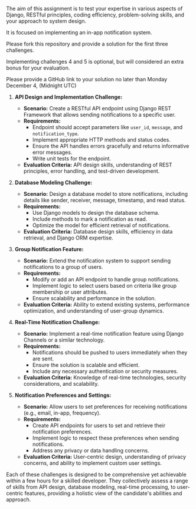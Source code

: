 The aim of this assignment is to test your expertise in various aspects of Django, RESTful principles, coding efficiency, problem-solving skills, and your approach to system design.

It is focused on implementing an in-app notification system. 

Please fork this repository and provide a solution for the first three challenges. 

Implementing challenges 4 and 5 is optional, but will considered an extra bonus for your evaluation. 

Please provide a GitHub link to your solution no later than Monday December 4, (Midnight UTC)


1. **API Design and Implementation Challenge:**
   - **Scenario:** Create a RESTful API endpoint using Django REST Framework that allows sending notifications to a specific user.
   - **Requirements:** 
     - Endpoint should accept parameters like `user_id`, `message`, and `notification_type`.
     - Implement appropriate HTTP methods and status codes.
     - Ensure the API handles errors gracefully and returns informative error messages.
     - Write unit tests for the endpoint.
   - **Evaluation Criteria:** API design skills, understanding of REST principles, error handling, and test-driven development.

2. **Database Modeling Challenge:**
   - **Scenario:** Design a database model to store notifications, including details like sender, receiver, message, timestamp, and read status.
   - **Requirements:**
     - Use Django models to design the database schema.
     - Include methods to mark a notification as read.
     - Optimize the model for efficient retrieval of notifications.
   - **Evaluation Criteria:** Database design skills, efficiency in data retrieval, and Django ORM expertise.

3. **Group Notification Feature:**
   - **Scenario:** Extend the notification system to support sending notifications to a group of users.
   - **Requirements:**
     - Modify or add an API endpoint to handle group notifications.
     - Implement logic to select users based on criteria like group membership or user attributes.
     - Ensure scalability and performance in the solution.
   - **Evaluation Criteria:** Ability to extend existing systems, performance optimization, and understanding of user-group dynamics.

4. **Real-Time Notification Challenge:**
   - **Scenario:** Implement a real-time notification feature using Django Channels or a similar technology.
   - **Requirements:**
     - Notifications should be pushed to users immediately when they are sent.
     - Ensure the solution is scalable and efficient.
     - Include any necessary authentication or security measures.
   - **Evaluation Criteria:** Knowledge of real-time technologies, security considerations, and scalability.

5. **Notification Preferences and Settings:**
   - **Scenario:** Allow users to set preferences for receiving notifications (e.g., email, in-app, frequency).
   - **Requirements:**
     - Create API endpoints for users to set and retrieve their notification preferences.
     - Implement logic to respect these preferences when sending notifications.
     - Address any privacy or data handling concerns.
   - **Evaluation Criteria:** User-centric design, understanding of privacy concerns, and ability to implement custom user settings.

Each of these challenges is designed to be comprehensive yet achievable within a few hours for a skilled developer. They collectively assess a range of skills from API design, database modeling, real-time processing, to user-centric features, providing a holistic view of the candidate's abilities and approach.
